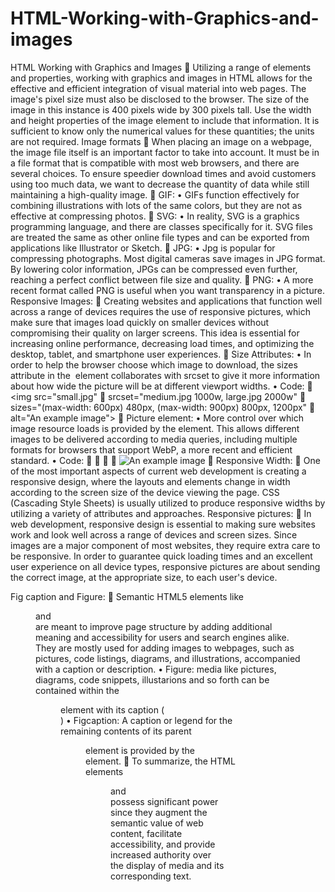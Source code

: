 # HTML-Working-with-Graphics-and-images
HTML Working with Graphics and Images
	Utilizing a range of elements and properties, working with graphics and images in HTML allows for the effective and efficient integration of visual material into web pages. The image's pixel size must also be disclosed to the browser. The size of the image in this instance is 400 pixels wide by 300 pixels tall. Use the width and height properties of the image element to include that information. It is sufficient to know only the numerical values for these quantities; the units are not required.
Image formats
	When placing an image on a webpage, the image file itself is an important factor to take into account. It must be in a file format that is compatible with most web browsers, and there are several choices. To ensure speedier download times and avoid customers using too much data, we want to decrease the quantity of data while still maintaining a high-quality image.
	GIF:
•	GIFs function effectively for combining illustrations with lots of the same colors, but they are not as effective at compressing photos.
	SVG:
•	In reality, SVG is a graphics programming language, and there are classes specifically for it. SVG files are treated the same as other online file types and can be exported from applications like Illustrator or Sketch.
	JPG:
•	Jpg is popular for compressing photographs. Most digital cameras save images in JPG format. By lowering color information, JPGs can be compressed even further, reaching a perfect conflict between file size and quality.
	PNG:
•	A more recent format called PNG is useful when you want transparency in a picture.
Responsive Images:
	Creating websites and applications that function well across a range of devices requires the use of responsive pictures, which make sure that images load quickly on smaller devices without compromising their quality on larger screens. This idea is essential for increasing online performance, decreasing load times, and optimizing the desktop, tablet, and smartphone user experiences.
	Size Attributes:
•	In order to help the browser choose which image to download, the sizes attribute in the <img> element collaborates with srcset to give it more information about how wide the picture will be at different viewport widths. 
•	Code:
	<img src="small.jpg"
	     srcset="medium.jpg 1000w, large.jpg 2000w"
	     sizes="(max-width: 600px) 480px, (max-width: 900px) 800px, 1200px"
	     alt="An example image">
	Picture element:
•	More control over which image resource loads is provided by the <picture> element. This allows different images to be delivered according to media queries, including multiple formats for browsers that support WebP, a more recent and efficient standard.
•	Code:
	<picture>
	  <source srcset="image.webp" type="image/webp">
	  <source srcset="image.jpg" type="image/jpeg">
	  <img src="image.jpg" alt="An example image">
	</picture>
Responsive Width:
	One of the most important aspects of current web development is creating a responsive design, where the layouts and elements change in width according to the screen size of the device viewing the page. CSS (Cascading Style Sheets) is usually utilized to produce responsive widths by utilizing a variety of attributes and approaches.
Responsive pictures:
	In web development, responsive design is essential to making sure websites work and look well across a range of devices and screen sizes. Since images are a major component of most websites, they require extra care to be responsive. In order to guarantee quick loading times and an excellent user experience on all device types, responsive pictures are about sending the correct image, at the appropriate size, to each user's device.

Fig caption and Figure:
	Semantic HTML5 elements like <figure> and <figcaption> are meant to improve page structure by adding additional meaning and accessibility for users and search engines alike. They are mostly used for adding images to webpages, such as pictures, code listings, diagrams, and illustrations, accompanied with a caption or description.
•	Figure: media like pictures, diagrams, code snippets, illustarions and so forth can be contained within the <figure> element with its caption (<figcaption>)
•	Figcaption: A caption or legend for the remaining contents of its parent <figure> element is provided by the <figcaption> element.
	To summarize, the HTML elements <figure> and <figcaption> possess significant power since they augment the semantic value of web content, facilitate accessibility, and provide increased authority over the display of media and its corresponding text.
